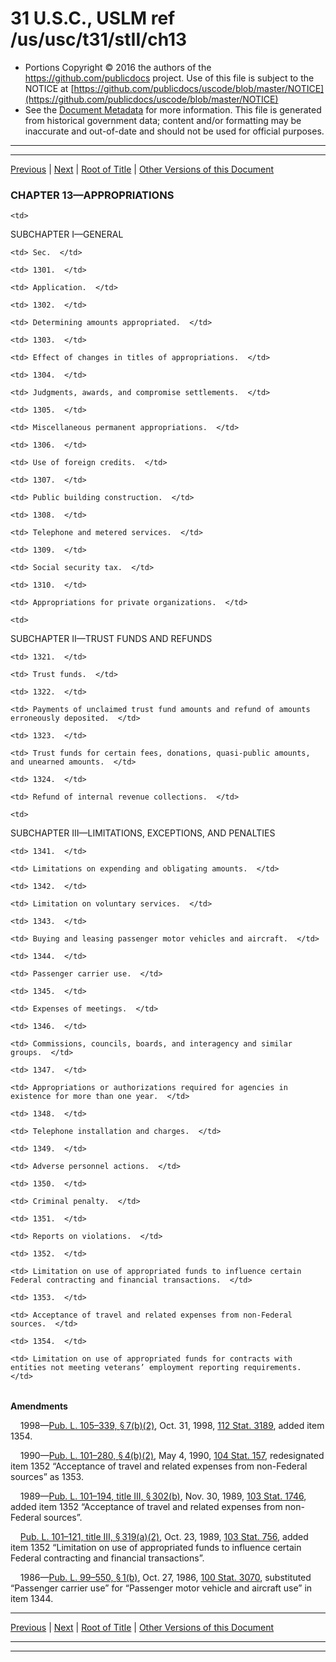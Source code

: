 ---
---

# 31 U.S.C., USLM ref /us/usc/t31/stII/ch13

* Portions Copyright © 2016 the authors of the https://github.com/publicdocs project.
  Use of this file is subject to the NOTICE at [https://github.com/publicdocs/uscode/blob/master/NOTICE](https://github.com/publicdocs/uscode/blob/master/NOTICE)
* See the [Document Metadata](././../../../../..//README.md) for more information.
  This file is generated from historical government data; content and/or formatting may be inaccurate and out-of-date and should not be used for official purposes.

----------
----------

[Previous](./../../../../..//us/usc/t31/stII/ch11/m__us_usc_t31_s1125.md) | [Next](./../../../../..//us/usc/t31/stII/ch13/schI/m__us_usc_t31_stII_ch13_schI.md) | [Root of Title](./../../../../../) | [Other Versions of this Document](https://publicdocs.github.io/go/links?ns=uslm&ref=%2Fus%2Fusc%2Ft31%2FstII%2Fch13)

### CHAPTER 13—APPROPRIATIONS

<table>

  <tr>

    <td> 

SUBCHAPTER I—GENERAL  </td>

  </tr>

  <tr>

    <td> Sec.  </td>

  </tr>

  <tr>

    <td> 1301.  </td>

    <td> Application.  </td>

  </tr>

  <tr>

    <td> 1302.  </td>

    <td> Determining amounts appropriated.  </td>

  </tr>

  <tr>

    <td> 1303.  </td>

    <td> Effect of changes in titles of appropriations.  </td>

  </tr>

  <tr>

    <td> 1304.  </td>

    <td> Judgments, awards, and compromise settlements.  </td>

  </tr>

  <tr>

    <td> 1305.  </td>

    <td> Miscellaneous permanent appropriations.  </td>

  </tr>

  <tr>

    <td> 1306.  </td>

    <td> Use of foreign credits.  </td>

  </tr>

  <tr>

    <td> 1307.  </td>

    <td> Public building construction.  </td>

  </tr>

  <tr>

    <td> 1308.  </td>

    <td> Telephone and metered services.  </td>

  </tr>

  <tr>

    <td> 1309.  </td>

    <td> Social security tax.  </td>

  </tr>

  <tr>

    <td> 1310.  </td>

    <td> Appropriations for private organizations.  </td>

  </tr>

  <tr>

    <td> 

SUBCHAPTER II—TRUST FUNDS AND REFUNDS  </td>

  </tr>

  <tr>

    <td> 1321.  </td>

    <td> Trust funds.  </td>

  </tr>

  <tr>

    <td> 1322.  </td>

    <td> Payments of unclaimed trust fund amounts and refund of amounts erroneously deposited.  </td>

  </tr>

  <tr>

    <td> 1323.  </td>

    <td> Trust funds for certain fees, donations, quasi-public amounts, and unearned amounts.  </td>

  </tr>

  <tr>

    <td> 1324.  </td>

    <td> Refund of internal revenue collections.  </td>

  </tr>

  <tr>

    <td> 

SUBCHAPTER III—LIMITATIONS, EXCEPTIONS, AND PENALTIES  </td>

  </tr>

  <tr>

    <td> 1341.  </td>

    <td> Limitations on expending and obligating amounts.  </td>

  </tr>

  <tr>

    <td> 1342.  </td>

    <td> Limitation on voluntary services.  </td>

  </tr>

  <tr>

    <td> 1343.  </td>

    <td> Buying and leasing passenger motor vehicles and aircraft.  </td>

  </tr>

  <tr>

    <td> 1344.  </td>

    <td> Passenger carrier use.  </td>

  </tr>

  <tr>

    <td> 1345.  </td>

    <td> Expenses of meetings.  </td>

  </tr>

  <tr>

    <td> 1346.  </td>

    <td> Commissions, councils, boards, and interagency and similar groups.  </td>

  </tr>

  <tr>

    <td> 1347.  </td>

    <td> Appropriations or authorizations required for agencies in existence for more than one year.  </td>

  </tr>

  <tr>

    <td> 1348.  </td>

    <td> Telephone installation and charges.  </td>

  </tr>

  <tr>

    <td> 1349.  </td>

    <td> Adverse personnel actions.  </td>

  </tr>

  <tr>

    <td> 1350.  </td>

    <td> Criminal penalty.  </td>

  </tr>

  <tr>

    <td> 1351.  </td>

    <td> Reports on violations.  </td>

  </tr>

  <tr>

    <td> 1352.  </td>

    <td> Limitation on use of appropriated funds to influence certain Federal contracting and financial transactions.  </td>

  </tr>

  <tr>

    <td> 1353.  </td>

    <td> Acceptance of travel and related expenses from non-Federal sources.  </td>

  </tr>

  <tr>

    <td> 1354.  </td>

    <td> Limitation on use of appropriated funds for contracts with entities not meeting veterans’ employment reporting requirements.  </td>

  </tr>

</table>

 __Amendments__ 

    1998—[Pub. L. 105–339, § 7(b)(2)][/us/pl/105/339/s7/b/2], Oct. 31, 1998, [112 Stat. 3189][/us/stat/112/3189], added item 1354.

    1990—[Pub. L. 101–280, § 4(b)(2)][/us/pl/101/280/s4/b/2], May 4, 1990, [104 Stat. 157][/us/stat/104/157], redesignated item 1352 “Acceptance of travel and related expenses from non-Federal sources” as 1353.

    1989—[Pub. L. 101–194, title III, § 302(b)][/us/pl/101/194/s302/b], Nov. 30, 1989, [103 Stat. 1746][/us/stat/103/1746], added item 1352 “Acceptance of travel and related expenses from non-Federal sources”.

    [Pub. L. 101–121, title III, § 319(a)(2)][/us/pl/101/121/s319/a/2], Oct. 23, 1989, [103 Stat. 756][/us/stat/103/756], added item 1352 “Limitation on use of appropriated funds to influence certain Federal contracting and financial transactions”.

    1986—[Pub. L. 99–550, § 1(b)][/us/pl/99/550/s1/b], Oct. 27, 1986, [100 Stat. 3070][/us/stat/100/3070], substituted “Passenger carrier use” for “Passenger motor vehicle and aircraft use” in item 1344.

----------

[Previous](./../../../../..//us/usc/t31/stII/ch11/m__us_usc_t31_s1125.md) | [Next](./../../../../..//us/usc/t31/stII/ch13/schI/m__us_usc_t31_stII_ch13_schI.md) | [Root of Title](./../../../../../) | [Other Versions of this Document](https://publicdocs.github.io/go/links?ns=uslm&ref=%2Fus%2Fusc%2Ft31%2FstII%2Fch13)

----------
----------

[/us/pl/105/339/s7/b/2]: https://publicdocs.github.io/go/links?ns=uslm&ref=%2Fus%2Fpl%2F105%2F339%2Fs7%2Fb%2F2
[/us/stat/112/3189]: https://publicdocs.github.io/go/links?ns=uslm&ref=%2Fus%2Fstat%2F112%2F3189
[/us/pl/101/280/s4/b/2]: https://publicdocs.github.io/go/links?ns=uslm&ref=%2Fus%2Fpl%2F101%2F280%2Fs4%2Fb%2F2
[/us/stat/104/157]: https://publicdocs.github.io/go/links?ns=uslm&ref=%2Fus%2Fstat%2F104%2F157
[/us/pl/101/194/s302/b]: https://publicdocs.github.io/go/links?ns=uslm&ref=%2Fus%2Fpl%2F101%2F194%2Fs302%2Fb
[/us/stat/103/1746]: https://publicdocs.github.io/go/links?ns=uslm&ref=%2Fus%2Fstat%2F103%2F1746
[/us/pl/101/121/s319/a/2]: https://publicdocs.github.io/go/links?ns=uslm&ref=%2Fus%2Fpl%2F101%2F121%2Fs319%2Fa%2F2
[/us/stat/103/756]: https://publicdocs.github.io/go/links?ns=uslm&ref=%2Fus%2Fstat%2F103%2F756
[/us/pl/99/550/s1/b]: https://publicdocs.github.io/go/links?ns=uslm&ref=%2Fus%2Fpl%2F99%2F550%2Fs1%2Fb
[/us/stat/100/3070]: https://publicdocs.github.io/go/links?ns=uslm&ref=%2Fus%2Fstat%2F100%2F3070


